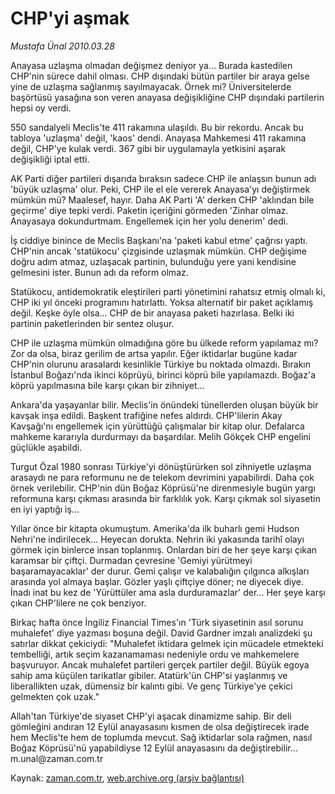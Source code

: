 # CHP'yi aşmak

*Mustafa Ünal 2010.03.28*

<tr><td class="metin" colspan="2" style="padding-top: 20px; padding-left: 5px; ">Anayasa uzlaşma olmadan değişmez deniyor ya... Burada kastedilen CHP'nin sürece dahil olması. CHP dışındaki bütün partiler bir araya gelse yine de uzlaşma sağlanmış sayılmayacak. Örnek mi? Üniversitelerde başörtüsü yasağına son veren anayasa değişikliğine CHP dışındaki partilerin hepsi oy verdi.</td></tr><tr><td class="metin" colspan="2" style="padding-top: 20px; padding-left: 5px; "><p>550 sandalyeli Meclis'te 411 rakamına ulaşıldı. Bu bir rekordu. Ancak bu tabloya 'uzlaşma' değil, 'kaos' dendi. Anayasa Mahkemesi 411 rakamına değil, CHP'ye kulak verdi. 367 gibi bir uygulamayla yetkisini aşarak değişikliği iptal etti.
<p>AK Parti diğer partileri dışarıda bıraksın sadece CHP ile anlaşsın bunun adı 'büyük uzlaşma' olur. Peki, CHP ile el ele vererek Anayasa'yı değiştirmek mümkün mü? Maalesef, hayır. Daha AK Parti 'A' derken CHP 'aklından bile geçirme' diye tepki verdi. Paketin içeriğini görmeden 'Zinhar olmaz. Anayasaya dokundurtmam. Engellemek için her yolu denerim' dedi.
<p>İş ciddiye binince de Meclis Başkanı'na 'paketi kabul etme' çağrısı yaptı. CHP'nin ancak 'statükocu' çizgisinde uzlaşmak mümkün. CHP değişime doğru adım atmaz, uzlaşacak partinin, bulunduğu yere yani kendisine gelmesini ister. Bunun adı da reform olmaz.
<p>Statükocu, antidemokratik eleştirileri parti yönetimini rahatsız etmiş olmalı ki, CHP iki yıl önceki programını hatırlattı. Yoksa alternatif bir paket açıklamış değil. Keşke öyle olsa... CHP de bir anayasa paketi hazırlasa. Belki iki partinin paketlerinden bir sentez oluşur.
<p>CHP ile uzlaşma mümkün olmadığına göre bu ülkede reform yapılamaz mı? Zor da olsa, biraz gerilim de artsa yapılır. Eğer iktidarlar bugüne kadar CHP'nin olurunu arasalardı kesinlikle Türkiye bu noktada olmazdı. Bırakın İstanbul Boğazı'nda ikinci köprüyü, birinci köprü bile yapılamazdı. Boğaz'a köprü yapılmasına bile karşı çıkan bir zihniyet...
<p>Ankara'da yaşayanlar bilir. Meclis'in önündeki tünellerden oluşan büyük bir kavşak inşa edildi. Başkent trafiğine nefes aldırdı. CHP'lilerin Akay Kavşağı'nı engellemek için yürüttüğü çalışmalar bir kitap olur. Defalarca mahkeme kararıyla durdurmayı da başardılar. Melih Gökçek CHP engelini güçlükle aşabildi.
<p>Turgut Özal 1980 sonrası Türkiye'yi dönüştürürken sol zihniyetle uzlaşma arasaydı ne para reformunu ne de telekom devrimini yapabilirdi. Daha çok örnek verilebilir. CHP'nin dün Boğaz Köprüsü'ne direnmesiyle bugün yargı reformuna karşı çıkması arasında bir farklılık yok. Karşı çıkmak sol siyasetin en iyi yaptığı iş...
<p>Yıllar önce bir kitapta okumuştum. Amerika'da ilk buharlı gemi Hudson Nehri'ne indirilecek... Heyecan dorukta. Nehrin iki yakasında tarihî olayı görmek için binlerce insan toplanmış. Onlardan biri de her şeye karşı çıkan karamsar bir çiftçi. Durmadan çevresine 'Gemiyi yürütmeyi başaramayacaklar' der durur. Gemi çalışır ve kalabalığın çılgınca alkışları arasında yol almaya başlar. Gözler yaşlı çiftçiye döner; ne diyecek diye. İnadı inat bu kez de 'Yürüttüler ama asla durduramazlar' der... Her şeye karşı çıkan CHP'lilere ne çok benziyor.
<p>Birkaç hafta önce İngiliz Financial Times'ın 'Türk siyasetinin asıl sorunu muhalefet' diye yazması boşuna değil. David Gardner imzalı analizdeki şu satırlar dikkat çekiciydi: "Muhalefet iktidara gelmek için mücadele etmekteki tembelliği, artık seçim kazanamaması nedeniyle ordu ve mahkemelere başvuruyor. Ancak muhalefet partileri gerçek partiler değil. Büyük egoya sahip ama küçülen tarikatlar gibiler. Atatürk'ün CHP'si yaşlanmış ve liberallikten uzak, dümensiz bir kalıntı gibi. Ve genç Türkiye'ye çekici gelmekten çok uzak."
<p>Allah'tan Türkiye'de siyaset CHP'yi aşacak dinamizme sahip. Bir deli gömleğini andıran 12 Eylül anayasasını kısmen de olsa değiştirecek irade hem Meclis'te hem de toplumda mevcut. Sağ iktidarlar sola rağmen, nasıl Boğaz Köprüsü'nü yapabildiyse 12 Eylül anayasasını da değiştirebilir... m.unal@zaman.com.tr<br/></p></p></p></p></p></p></p></p></p></p></td></tr>

Kaynak: [zaman.com.tr](http://zaman.com.tr/yazar.do?yazino=966555), [web.archive.org (arşiv bağlantısı)](http://web.archive.org/web/20100405081418/http://zaman.com.tr:80/yazar.do?yazino=966555)
